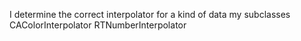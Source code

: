 I determine the correct interpolator for a kind of data
my subclasses 
CAColorInterpolator
RTNumberInterpolator